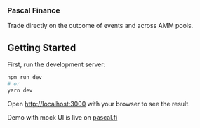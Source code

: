 ### Pascal Finance
Trade directly on the outcome of events and across AMM pools.

## Getting Started

First, run the development server:

```bash
npm run dev
# or
yarn dev
```

Open [http://localhost:3000](http://localhost:3000) with your browser to see the result.

Demo with mock UI is live on [pascal.fi](www.pascal.fi)
